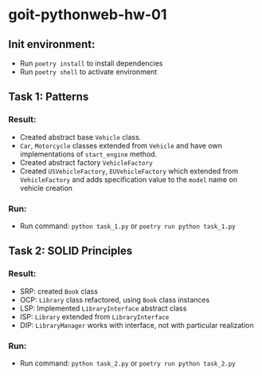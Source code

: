 # goit-pythonweb-hw-01

## Init environment:

- Run `poetry install` to install dependencies
- Run `poetry shell` to activate environment

## Task 1: Patterns

### Result:

- Created abstract base `Vehicle` class.
- `Car`, `Motorcycle` classes extended from `Vehicle` and have own implementations of `start_engine` method.
- Created abstract factory `VehicleFactory`
- Created `USVehicleFactory`, `EUVehicleFactory` which extended from `VehicleFactory` and adds specification value to the `model` name on vehicle creation

### Run:

- Run command: `python task_1.py` or `poetry run python task_1.py`

## Task 2: SOLID Principles

### Result:

- SRP: created `Book` class
- OCP: `Library` class refactored, using `Book` class instances
- LSP: Implemented `LibraryInterface` abstract class
- ISP: `Library` extended from `LibraryInterface`
- DIP: `LibraryManager` works with interface, not with particular realization

### Run:

- Run command: `python task_2.py` or `poetry run python task_2.py`
